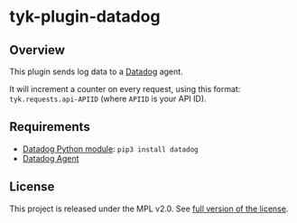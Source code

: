 # tyk-plugin-datadog

## Overview

This plugin sends log data to a [Datadog](https://www.datadoghq.com/) agent.

It will increment a counter on every request, using this format: `tyk.requests.api-APIID` (where `APIID` is your API ID).

## Requirements

- [Datadog Python module](http://datadogpy.readthedocs.io/en/latest/): `pip3 install datadog`
- [Datadog Agent](http://docs.datadoghq.com/guides/basic_agent_usage/)

## License

This project is released under the MPL v2.0. See [full version of the license](LICENSE.md).
